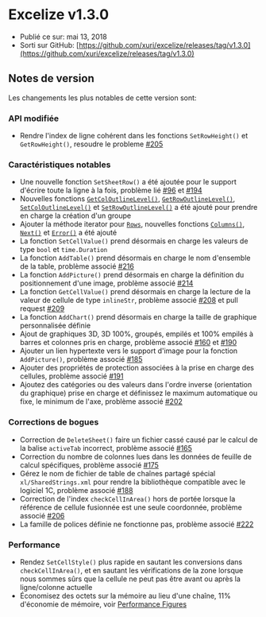 # Excelize v1.3.0

* Publié ce sur: mai 13, 2018
* Sorti sur GitHub: [https://github.com/xuri/excelize/releases/tag/v1.3.0](https://github.com/xuri/excelize/releases/tag/v1.3.0)

## Notes de version

Les changements les plus notables de cette version sont:

### API modifiée

* Rendre l'index de ligne cohérent dans les fonctions `SetRowHeight()` et `GetRowHeight()`, resoudre le probleme [#205](https://github.com/xuri/excelize/issues/205)

### Caractéristiques notables

* Une nouvelle fonction `SetSheetRow()` a été ajoutée pour le support d'écrire toute la ligne à la fois, problème lié [#96](https://github.com/xuri/excelize/issues/96) et [#194](https://github.com/xuri/excelize/issues/194)
* Nouvelles fonctions [`GetColOutlineLevel()`](https://pkg.go.dev/github.com/xuri/excelize@v1.3.0#File.GetColOutlineLevel), [`GetRowOutlineLevel()`](https://pkg.go.dev/github.com/xuri/excelize@v1.3.0#File.GetRowOutlineLevel), [`SetColOutlineLevel()`](https://pkg.go.dev/github.com/xuri/excelize@v1.3.0#File.SetColOutlineLevel) et [`SetRowOutlineLevel()`](https://pkg.go.dev/github.com/xuri/excelize@v1.3.0#File.SetRowOutlineLevel) a été ajouté pour prendre en charge la création d'un groupe
* Ajouter la méthode iterator pour [`Rows`](https://pkg.go.dev/github.com/xuri/excelize@v1.3.0#Rows), nouvelles fonctions [`Columns()`](https://pkg.go.dev/github.com/xuri/excelize@v1.3.0#Rows.Columns), [`Next()`](https://pkg.go.dev/github.com/xuri/excelize@v1.3.0#Rows.Next) et [`Error()`](https://pkg.go.dev/github.com/xuri/excelize@v1.3.0#Rows.Error) a été ajouté
* La fonction `SetCellValue()` prend désormais en charge les valeurs de type `bool` et `time.Duration`
* La fonction `AddTable()` prend désormais en charge le nom d'ensemble de la table, problème associé [#216](https://github.com/xuri/excelize/issues/216)
* La fonction `AddPicture()` prend désormais en charge la définition du positionnement d'une image, problème associé [#214](https://github.com/xuri/excelize/issues/214)
* La fonction `GetCellValue()` prend désormais en charge la lecture de la valeur de cellule de type `inlineStr`, problème associé [#208](https://github.com/xuri/excelize/issues/208) et pull request [#209](https://github.com/xuri/excelize/issues/209)
* La fonction `AddChart()` prend désormais en charge la taille de graphique personnalisée définie
* Ajout de graphiques 3D, 3D 100%, groupés, empilés et 100% empilés à barres et colonnes pris en charge, problème associé [#160](https://github.com/xuri/excelize/issues/160) et [#190](https://github.com/xuri/excelize/issues/190)
* Ajouter un lien hypertexte vers le support d'image pour la fonction `AddPicture()`, problème associé [#185](https://github.com/xuri/excelize/issues/185)
* Ajouter des propriétés de protection associées à la prise en charge des cellules, problème associé [#191](https://github.com/xuri/excelize/issues/191)
* Ajoutez des catégories ou des valeurs dans l'ordre inverse (orientation du graphique) prise en charge et définissez le maximum automatique ou fixe, le minimum de l'axe, problème associé [#202](https://github.com/xuri/excelize/issues/202)

### Corrections de bogues

* Correction de `DeleteSheet()` faire un fichier cassé causé par le calcul de la balise `activeTab` incorrect, problème associé [#165](https://github.com/xuri/excelize/issues/165)
* Correction du nombre de colonnes lues dans les données de feuille de calcul spécifiques, problème associé [#175](https://github.com/xuri/excelize/issues/175)
* Gérez le nom de fichier de table de chaînes partagé spécial `xl/SharedStrings.xml` pour rendre la bibliothèque compatible avec le logiciel 1C, problème associé [#188](https://github.com/xuri/excelize/issues/188)
* Correction de l'index `checkCellInArea()` hors de portée lorsque la référence de cellule fusionnée est une seule coordonnée, problème associé [#206](https://github.com/xuri/excelize/issues/206)
* La famille de polices définie ne fonctionne pas, problème associé [#222](https://github.com/xuri/excelize/issues/222)

### Performance

* Rendez `SetCellStyle()` plus rapide en sautant les conversions dans `checkCellInArea()`, et en sautant les vérifications de la zone lorsque nous sommes sûrs que la cellule ne peut pas être avant ou après la ligne/colonne actuelle
* Économisez des octets sur la mémoire au lieu d'une chaîne, 11% d'économie de mémoire, voir [Performance Figures](https://github.com/xuri/excelize/wiki#performance-figures)
